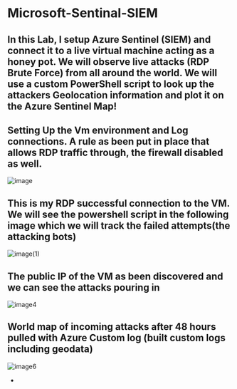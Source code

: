 # Microsoft-Sentinal-SIEM

<h2> In this Lab, I setup Azure Sentinel (SIEM) and connect it to a live virtual machine acting as a honey pot. We will observe live attacks (RDP Brute Force) from all around the world. We will use a custom PowerShell script to look up the attackers Geolocation information and plot it on the Azure Sentinel Map! </h2> 


 <h2>Setting Up the Vm environment and Log connections. A rule as been put in place that allows RDP traffic through, the firewall disabled as well. </h2> 


![image](https://github.com/Applepancakes/Microsoft-Sentinal-SIEM/assets/158091426/fe92a5bf-5c91-485e-be0d-5ca5220dcc90)

 
 

 <h2>This is my RDP successful connection to the VM. We will see the powershell script in the following image which we will track the failed attempts(the attacking bots)</h2> 


![image(1)](https://github.com/Applepancakes/Microsoft-Sentinal-SIEM/assets/158091426/b3b040bd-4d57-4b72-8244-10949c7909c6)



<h2>The public IP of the VM as been discovered and we can see the attacks pouring in </h2> 
 

![image4](https://github.com/Applepancakes/Microsoft-Sentinal-SIEM/assets/158091426/6599d2f1-c4f2-4d8c-9815-ea399de690da)

 


<h2> World map of incoming attacks after 48 hours pulled with Azure Custom log (built custom logs including geodata)</h2>
 
 
![image6](https://github.com/Applepancakes/Microsoft-Sentinal-SIEM/assets/158091426/9d684f53-facb-40bc-ac39-6eb91d4e02a1)


 

-
